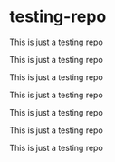 # testing-repo
This is just a testing repo



This is just a testing repo



This is just a testing repo


This is just a testing repo

This is just a testing repo

This is just a testing repo

This is just a testing repo
